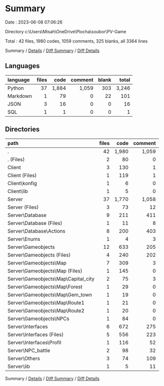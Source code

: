 # Summary

Date : 2023-06-08 07:06:26

Directory c:\\Users\\Misah\\OneDrive\\Plocha\\soubor\\PV-Game

Total : 42 files,  1980 codes, 1059 comments, 325 blanks, all 3364 lines

Summary / [Details](details.md) / [Diff Summary](diff.md) / [Diff Details](diff-details.md)

## Languages
| language | files | code | comment | blank | total |
| :--- | ---: | ---: | ---: | ---: | ---: |
| Python | 37 | 1,884 | 1,059 | 303 | 3,246 |
| Markdown | 1 | 79 | 0 | 22 | 101 |
| JSON | 3 | 16 | 0 | 0 | 16 |
| SQL | 1 | 1 | 0 | 0 | 1 |

## Directories
| path | files | code | comment | blank | total |
| :--- | ---: | ---: | ---: | ---: | ---: |
| . | 42 | 1,980 | 1,059 | 325 | 3,364 |
| . (Files) | 2 | 80 | 0 | 22 | 102 |
| Client | 3 | 130 | 1 | 15 | 146 |
| Client (Files) | 1 | 119 | 1 | 14 | 134 |
| Client\\konfig | 1 | 6 | 0 | 0 | 6 |
| Client\\lib | 1 | 5 | 0 | 1 | 6 |
| Server | 37 | 1,770 | 1,058 | 288 | 3,116 |
| Server (Files) | 3 | 73 | 12 | 10 | 95 |
| Server\\Database | 9 | 211 | 411 | 28 | 650 |
| Server\\Database (Files) | 1 | 11 | 8 | 2 | 21 |
| Server\\Database\\Actions | 8 | 200 | 403 | 26 | 629 |
| Server\\Enums | 1 | 4 | 3 | 1 | 8 |
| Server\\Gameobjects | 12 | 633 | 205 | 111 | 949 |
| Server\\Gameobjects (Files) | 4 | 240 | 202 | 44 | 486 |
| Server\\Gameobjects\\Map | 7 | 309 | 3 | 55 | 367 |
| Server\\Gameobjects\\Map (Files) | 1 | 145 | 0 | 31 | 176 |
| Server\\Gameobjects\\Map\\Capital_city | 2 | 75 | 3 | 14 | 92 |
| Server\\Gameobjects\\Map\\Forest | 1 | 29 | 0 | 3 | 32 |
| Server\\Gameobjects\\Map\\Gem_town | 1 | 19 | 0 | 2 | 21 |
| Server\\Gameobjects\\Map\\Route1 | 1 | 21 | 0 | 3 | 24 |
| Server\\Gameobjects\\Map\\Route2 | 1 | 20 | 0 | 2 | 22 |
| Server\\Gameobjects\\NPCs | 1 | 84 | 0 | 12 | 96 |
| Server\\Interfaces | 6 | 672 | 275 | 105 | 1,052 |
| Server\\Interfaces (Files) | 5 | 556 | 223 | 85 | 864 |
| Server\\Interfaces\\Profil | 1 | 116 | 52 | 20 | 188 |
| Server\\NPC_battle | 2 | 98 | 32 | 17 | 147 |
| Server\\Others | 3 | 74 | 109 | 15 | 198 |
| Server\\lib | 1 | 5 | 11 | 1 | 17 |

Summary / [Details](details.md) / [Diff Summary](diff.md) / [Diff Details](diff-details.md)